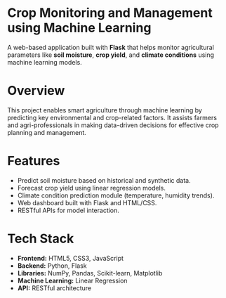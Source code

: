 #  Crop Monitoring and Management using Machine Learning

A web-based application built with **Flask** that helps monitor agricultural parameters like **soil moisture**, **crop yield**, and **climate conditions** using machine learning models.

# Overview

This project enables smart agriculture through machine learning by predicting key environmental and crop-related factors. It assists farmers and agri-professionals in making data-driven decisions for effective crop planning and management.

# Features

- Predict soil moisture based on historical and synthetic data.
-  Forecast crop yield using linear regression models.
-  Climate condition prediction module (temperature, humidity trends).
-  Web dashboard built with Flask and HTML/CSS.
-  RESTful APIs for model interaction.
  
# Tech Stack

- **Frontend:** HTML5, CSS3, JavaScript
- **Backend:** Python, Flask
- **Libraries:** NumPy, Pandas, Scikit-learn, Matplotlib
- **Machine Learning:** Linear Regression
- **API:** RESTful architecture




